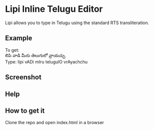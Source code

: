 <h1>Lipi Inline Telugu Editor</h1>
Lipi allows you to type in Telugu using the standard RTS transliteration.

<h2>Example</h2>
To get: <br/>
లిపి వాడి మీరు తెలుగులో వ్రాయచ్చు
<br/>
Type:
lipi vADi mIru telugulO vrAyachchu

<h2>Screenshot</h2>


<h2>Help</h2>

<h2>How to get it</h2>
Clone the repo and open index.html in a browser


